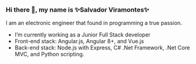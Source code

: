 ### Hi there 👋, my name is ✨Salvador Viramontes✨
I am an electronic engineer that found in programming a true passion.
- I’m currently working as a Junior Full Stack developer
- Front-end stack: Angular.js, Angular 8+, and Vue.js
- Back-end stack: Node.js with Express, C# .Net Framework, .Net Core MVC, and Python scripting.
